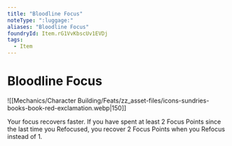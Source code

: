 ```yaml
---
title: "Bloodline Focus"
noteType: ":luggage:"
aliases: "Bloodline Focus"
foundryId: Item.rG1VvKbscUv1EVDj
tags:
  - Item
---
```


# Bloodline Focus
![[Mechanics/Character Building/Feats/zz_asset-files/icons-sundries-books-book-red-exclamation.webp|150]]

Your focus recovers faster. If you have spent at least 2 Focus Points since the last time you Refocused, you recover 2 Focus Points when you Refocus instead of 1.
